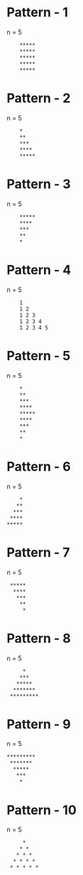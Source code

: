 # Pattern - 1

n = 5</br>

        *****
        *****
        *****
        *****
        *****

# Pattern - 2

n = 5 </br>

        *
        **
        ***
        ****
        *****

# Pattern - 3

n = 5</br>

        *****
        ****
        ***
        **
        *

# Pattern - 4

n = 5

        1
        1 2
        1 2 3
        1 2 3 4
        1 2 3 4 5

# Pattern - 5

n = 5 </br>

        *
        **
        ***
        ****
        *****
        ****
        ***
        **
        *

# Pattern - 6

n = 5

        *
       **
      ***
     ****
    *****

# Pattern - 7

n = 5</br>

     *****
      ****
       ***
        **
         *

# Pattern - 8

n = 5</br>

         *
        ***
       *****
      *******
     *********

# Pattern - 9

n = 5

    *********
     *******
      *****
       ***
        *

# Pattern - 10

n = 5 </br>

         *
        * *
       * * *
      * * * *
     * * * * *
